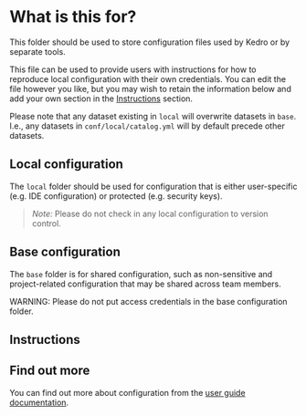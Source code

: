 # What is this for?

This folder should be used to store configuration files used by Kedro or by separate tools.

This file can be used to provide users with instructions for how to reproduce local configuration with their own credentials. You can edit the file however you like, but you may wish to retain the information below and add your own section in the [Instructions](#Instructions) section.

Please note that any dataset existing in `local` will overwrite datasets in `base`. I.e., any datasets in `conf/local/catalog.yml` will by default precede other datasets.  

## Local configuration

The `local` folder should be used for configuration that is either user-specific (e.g. IDE configuration) or protected (e.g. security keys).

> *Note:* Please do not check in any local configuration to version control.

## Base configuration

The `base` folder is for shared configuration, such as non-sensitive and project-related configuration that may be shared across team members.

WARNING: Please do not put access credentials in the base configuration folder.

## Instructions





## Find out more
You can find out more about configuration from the [user guide documentation](https://kedro.readthedocs.io/en/stable/04_user_guide/03_configuration.html).
